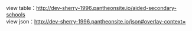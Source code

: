 view table：http://dev-sherry-1996.pantheonsite.io/aided-secondary-schools  
view json：http://dev-sherry-1996.pantheonsite.io/json#overlay-context= 
